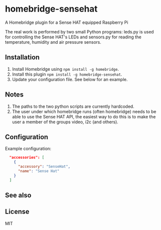 # homebridge-sensehat

A Homebridge plugin for a Sense HAT equipped Raspberry Pi

The real work is performed by two small Python programs: leds.py is used for controlling the Sense HAT's LEDs and sensors.py for reading the temperature, humidity and air pressure sensors.

## Installation
1.	Install Homebridge using `npm install -g homebridge`.
2.	Install this plugin `npm install -g homebridge-sensehat`.
3.	Update your configuration file. See below for an example.

## Notes
1. The paths to the two python scripts are currently hardcoded.
2. The user under which homebridge runs (often homebridge) needs to be able to use the Sense HAT API, the easiest way to do this is to make the user a member of the groups video, i2c (and others).

## Configuration

Example configuration:

```json
  "accessories": [
    {
      "accessory": "SenseHat",
      "name": "Sense Hat"
    }
  ]
```

## See also

## License

MIT
